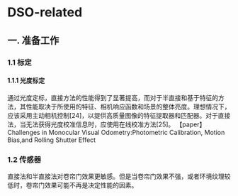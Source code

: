 # DSO-related
## 一. 准备工作
### 1.1 标定
#### 1.1.1 光度标定
通过光度定标，直接方法的性能得到了显著提高，而对于半直接和基于特征的方法，其性能取决于所使用的特征、相机响应函数和场景的整体亮度。理想情况下，应该采用主动相机控制[24]，以提供高质量图像的特征提取器和匹配器。对于直接法，当无法获得光度校准信息时，应使用在线校准方法[25]。
【paper】Challenges in Monocular Visual Odometry:Photometric Calibration, Motion Bias,and Rolling Shutter Effect

### 1.2 传感器
直接法和半直接法对卷帘门效果更敏感。但是当卷帘门效果不强，或者环境纹理较低时，卷帘门效果可能不再是决定性能的因素。
